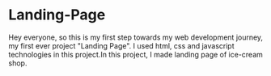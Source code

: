 # Landing-Page
Hey everyone, so this is my first step towards my web development journey, my first ever project "Landing Page". I used html, css and javascript technologies in this project.In this project, I made landing page of ice-cream shop.
